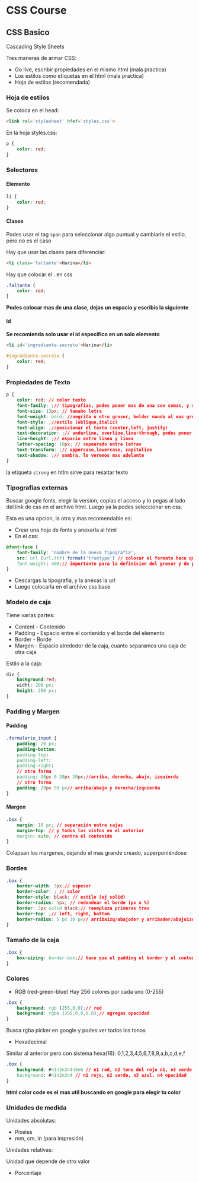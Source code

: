 # CSS Course

## CSS Basico

Cascading Style Sheets

Tres maneras de armar CSS:

 - Go live, escribir propiedades en el mismo html (mala practica)
 - Los estilos como etiquetas en el html (mala practica)
 - Hoja de estilos (recomendada)

### Hoja de estilos

Se coloca en el head:
````html
<link rel='stylesheet' hfef='styles.css'>
````

En la hoja styles.css:

````css
p {
	color: red;
}
````

### Selectores

#### Elemento

````css
li {
	color: red;
}
````

#### Clases

Podes usar el tag `span` para seleccionar algo puntual y cambiarle el estilo, pero no es el caso

Hay que usar las clases para diferenciar:

````html
<li class='faltante'>Harina</li>
````
Hay que colocar el . en css

````css
.faltante {
	color: red;
}
````
**Podes colocar mas de una clase, dejas un espacio y escribis la siguiente**

#### Id

**Se recomienda solo usar el id especifico en un solo elemento**

````html
<li id='ingrediente-secreto'>Harina</li>
````

````css
#ingrediente-secreto {
	color: red;
}
````

### Propiedades de Texto

````css
p {
	color: red; // color texto
	font-family: ;// tipografias, podes poner mas de una con comas, y si el navegador no la soporta, pasa a la siguiente
	font-size: 13px; // tamaño letra
	font-weight: bold; //negrita u otro grosor, bolder manda al mas grueso 
	font-style: ;//estilo (oblique,italic)
	text-align: ;//posicionar el texto (center,left, justify)
	text-decoration: ;// underline, overline,line-through, podes poner mas de una
	line-height: ;// espacio entre linea y linea
	letter-spacing: 10px; // sepearado entre letras
	text-transform: ;// uppercase,lowercase, capitalize
	text-shadow: ;// sombra, lo veremos mas adelante
}
````
la etiqueta `strong` en htlm sirve para resaltar texto

### Tipografías externas

Buscar google fonts, elegir la version, copias el acceso y lo pegas al lado del link de css en el archivo html. Luego ya la podes seleccionar en css.

Esta es una opcion, la otra y mas recomendable es:

 - Crear una hoja de fonts y anexarla al html
 - En el css:

````css
@font-face {
	font-family: 'nombre de la nueva tipografia';
	src: url (url.ttf) format('truetype') // colocar el formato hace que cargue mas rapido el archivo
	font-weight: 400;// importante para la definicion del grosor y de poder colocar otras tipografias con otros grosores
}
````

 - Descargas la tipografia, y la anexas la url
 - Luego colocarla en el archivo css base

### Modelo de caja

Tiene varias partes:

 - Content - Contenido
 - Padding - Espacio entre el contenido y el borde del elemento
 - Border - Borde
 - Margen - Espacio alrededor de la caja, cuanto separamos una caja de otra caja

Estilo a la caja:

````css
div {
	background:red;
	widht: 200 px;
	height: 200 px;
}
````

### Padding y Margen

#### Padding

````css
.formulario_input {
	padding: 20 px;
	padding-bottom:
	padding-top:
	padding-left:
	padding-right:
	// otra forma
	padding: 10px 0 20px 20px;//arriba, derecha, abajo, izquierda
	// otra forma
	padding: 20px 50 px// arriba/abajo y derecha/izquierda
}
````

#### Margen

````css
.box {
	margin: 10 px; // separación entre cajas
	margin-top: // y todos los vistos en el anterior
	margin: auto; // centra el contenido
}
````

Colapsan los margenes, dejando el mas grande creado, superponiéndose 

### Bordes

````css
.box {
	border-width: 3px;// espesor
	border-color: ; // color
	border-style: black; // estilo (ej solid)
	border-radius: 5px; // redondear el borde (px o %)
	border: 3px solid black;// reemplaza primeras tres
	border-top: ;// left, right, bottom
	border-radius: 5 px 10 px// arribaizq/abajoder y arribader/abajoizq y con las 4 tambien podemos
}
````

### Tamaño de la caja

````css
.box {
	box-sizing: border-box;// hace que el padding el border y el content se ajusten a la medida inicial
}
````

### Colores

 - RGB (red-green-blue)
Hay 256 colores por cada uno (0-255)

````css
.box {
	background: rgb (255,0,0);// red
	background: rgba (255,0,0,0.8);// agregas opacidad
}
````
Busca rgba picker en google y podes ver todos los tonos

 - Hexadecimal

Similar al anterior pero con sistema hexa(16):
0,1,2,3,4,5,6,7,8,9,a,b,c,d,e,f

````css
.box {
	background: #n1n2n3n4n5n6 // n1 red, n2 tono del rojo n1, n3 verde, n5 azul
	background: #n1n2n3n4 // n1 rojo, n2 verde, n3 azul, n4 opacidad
}
````
**html color code es el mas util buscando en google para elegir tu color**

### Unidades de medida

Unidades absolutas:

 - Pixeles
 - mm, cm, in (para impresión)

Unidades relativas:

Unidad que depende de otro valor

 - Porcentaje

<!--stackedit_data:
eyJoaXN0b3J5IjpbLTYwNDg2MDY0MCwxMzM0NTQyNDMsLTk3ND
I3OTczMiwzOTM1MTM5NTQsLTE1ODA2MTYxODYsMTgxOTg5NTc0
LC05MTk4MTYzOTksLTcxNjQ0MDQyOSwxMTAyMzczNTYxLC02Mj
A1NTY4NiwtODUyNzYwMDY2LDQwOTk3NDQ2Myw5MjE5MzcxMTQs
LTQxMzAzNTEyOCwtMTYxMzg0ODY2NiwtODEyNDIyMTc2LDIxMT
gyNTUyMTcsLTE1NzE3NzEwMCwtMTMxOTYxMTM0NSwyNDAwMzE1
NTVdfQ==
-->
